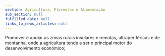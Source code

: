 ```yaml
---
section: Agricultura, Florestas e Alimentação
sub_section: null
fulfilled_date: null
links_to_news_articles: null
---
```


Promover e apoiar as zonas rurais insulares e remotas, ultraperiféricas e de montanha, onde a agricultura tende a ser o principal motor do desenvolvimento económico;